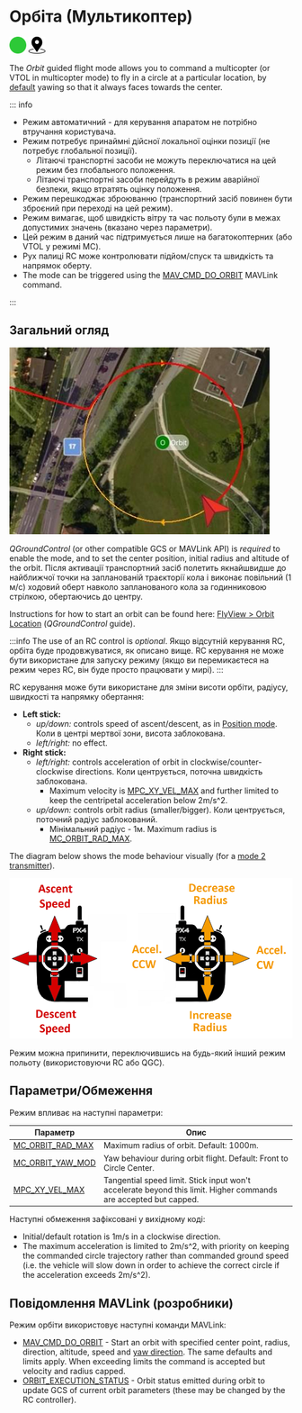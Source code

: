 # Орбіта (Мультикоптер)

<img src="../../assets/site/difficulty_easy.png" title="Easy to fly" width="30px" />&nbsp;<img src="../../assets/site/position_fixed.svg" title="Position fix required (e.g. GPS)" width="30px" />

The _Orbit_ guided flight mode allows you to command a multicopter (or VTOL in multicopter mode) to fly in a circle at a particular location, by [default](https://mavlink.io/en/messages/common.html#ORBIT_YAW_BEHAVIOUR) yawing so that it always faces towards the center.

::: info

- Режим автоматичний - для керування апаратом не потрібно втручання користувача.
- Режим потребує принаймні дійсної локальної оцінки позиції (не потребує глобальної позиції).
  - Літаючі транспортні засоби не можуть переключатися на цей режим без глобального положення.
  - Літаючі транспортні засоби перейдуть в режим аварійної безпеки, якщо втратять оцінку положення.
- Режим перешкоджає зброюванню (транспортний засіб повинен бути зброєний при переході на цей режим).
- Режим вимагає, щоб швидкість вітру та час польоту були в межах допустимих значень (вказано через параметри).
- Цей режим в даний час підтримується лише на багатокоптерних (або VTOL у режимі MC).
- Рух палиці RC може контролювати підйом/спуск та швидкість та напрямок оберту.
- The mode can be triggered using the [MAV_CMD_DO_ORBIT](https://mavlink.io/en/messages/common.html#MMAV_CMD_DO_ORBIT) MAVLink command.

<!-- https://github.com/PX4/PX4-Autopilot/blob/main/src/modules/commander/ModeUtil/mode_requirements.cpp -->

:::

## Загальний огляд

![Orbit Mode - MC](../../assets/flying/orbit.jpg)

_QGroundControl_ (or other compatible GCS or MAVLink API) is _required_ to enable the mode, and to set the center position, initial radius and altitude of the orbit.
Після активації транспортний засіб полетить якнайшвидше до найближчої точки на запланованій траєкторії кола і виконає повільний (1 м/с) ходовий оберт навколо запланованого кола за годинниковою стрілкою, обертаючись до центру.

Instructions for how to start an orbit can be found here: [FlyView > Orbit Location](https://docs.qgroundcontrol.com/master/en/qgc-user-guide/fly_view/fly_view.html#orbit) (_QGroundControl_ guide).

:::info
The use of an RC control is _optional_.
Якщо відсутній керування RC, орбіта буде продовжуватися, як описано вище.
RC керування не може бути використане для запуску режиму (якщо ви перемикаєтеся на режим через RC, він буде просто працювати у мирі).
:::

RC керування може бути використане для зміни висоти орбіти, радіусу, швидкості та напрямку обертання:

- **Left stick:**
  - _up/down:_ controls speed of ascent/descent, as in [Position mode](../flight_modes_mc/position.md).
    Коли в центрі мертвої зони, висота заблокована.
  - _left/right:_ no effect.
- **Right stick:**
  - _left/right:_ controls acceleration of orbit in clockwise/counter-clockwise directions.
    Коли центрується, поточна швидкість заблокована.
    - Maximum velocity is [MPC_XY_VEL_MAX](#MPC_XY_VEL_MAX) and further limited to keep the centripetal acceleration below 2m/s^2.
  - _up/down:_ controls orbit radius (smaller/bigger). Коли центрується, поточний радіус заблокований.
    - Мінімальний радіус - 1м.
      Maximum radius is [MC_ORBIT_RAD_MAX](#MC_ORBIT_RAD_MAX).

The diagram below shows the mode behaviour visually (for a [mode 2 transmitter](../getting_started/rc_transmitter_receiver.md#transmitter_modes)).

![Orbit Mode - MC](../../assets/flight_modes/orbit_mc.png)

Режим можна припинити, переключившись на будь-який інший режим польоту (використовуючи RC або QGC).

## Параметри/Обмеження

Режим впливає на наступні параметри:

| Параметр                                                                                                                                                                   | Опис                                                                                                                                                             |
| -------------------------------------------------------------------------------------------------------------------------------------------------------------------------- | ---------------------------------------------------------------------------------------------------------------------------------------------------------------- |
| <a id="MC_ORBIT_RAD_MAX"></a>[MC_ORBIT_RAD_MAX](../advanced_config/parameter_reference.md#MC_ORBIT_RAD_MAX) | Maximum radius of orbit. Default: 1000m.                                                                         |
| <a id="MC_ORBIT_YAW_MOD"></a>[MC_ORBIT_YAW_MOD](../advanced_config/parameter_reference.md#MC_ORBIT_YAW_MOD) | Yaw behaviour during orbit flight. Default: Front to Circle Center.                                              |
| <a id="MPC_XY_VEL_MAX"></a>[MPC_XY_VEL_MAX](../advanced_config/parameter_reference.md#MPC_XY_VEL_MAX)       | Tangential speed limit. Stick input won't accelerate beyond this limit. Higher commands are accepted but capped. |

Наступні обмеження зафіксовані у вихідному коді:

- Initial/default rotation is 1m/s in a clockwise direction.
- The maximum acceleration is limited to 2m/s^2, with priority on keeping the commanded circle trajectory rather than commanded ground speed (i.e. the vehicle will slow down in order to achieve the correct circle if the acceleration exceeds 2m/s^2).

## Повідомлення MAVLink (розробники)

Режим орбіти використовує наступні команди MAVLink:

- [MAV_CMD_DO_ORBIT](https://mavlink.io/en/messages/common.html#MAV_CMD_DO_ORBIT) - Start an orbit with specified center point, radius, direction, altitude, speed and [yaw direction](https://mavlink.io/en/messages/common.html#ORBIT_YAW_BEHAVIOUR).
  The same defaults and limits apply.
  When exceeding limits the command is accepted but velocity and radius capped.
- [ORBIT_EXECUTION_STATUS](https://mavlink.io/en/messages/common.html#ORBIT_EXECUTION_STATUS) - Orbit status emitted during orbit to update GCS of current orbit parameters (these may be changed by the RC controller).
